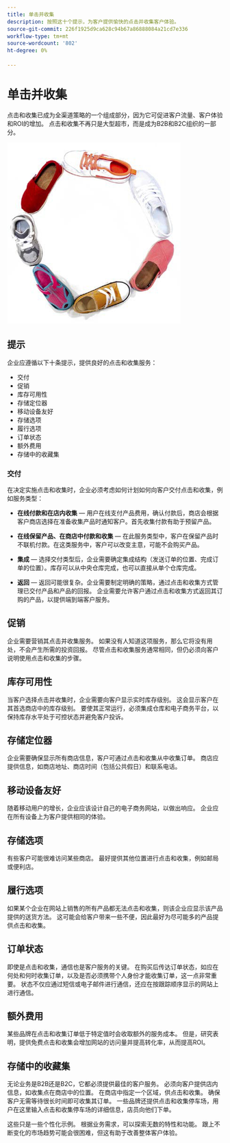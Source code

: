 ```yaml
---
title: 单击并收集
description: 按照这十个提示，为客户提供愉快的点击并收集客户体验。
source-git-commit: 226f1925d9ca628c94b67a86888084a21cd7e336
workflow-type: tm+mt
source-wordcount: '802'
ht-degree: 0%

---
```



# 单击并收集

点击和收集已成为全渠道策略的一个组成部分，因为它可促进客户流量、客户体验和ROI的增加。 点击和收集不再只是大型超市，而是成为B2B和B2C组织的一部分。

![圆圈鞋](../../assets/playbooks/shoes.png)

## 提示

企业应遵循以下十条提示，提供良好的点击和收集服务：

- 交付
- 促销
- 库存可用性
- 存储定位器
- 移动设备友好
- 存储选项
- 履行选项
- 订单状态
- 额外费用
- 存储中的收藏集

### 交付

在决定实施点击和收集时，企业必须考虑如何计划如何向客户交付点击和收集，例如服务类型：

- **在线付款和在店内收集** — 用户在线支付产品费用，确认付款后，商店会根据客户商店选择在准备收集产品时通知客户。首先收集付款有助于预留产品。

- **在线保留产品、在商店中付款和收集** — 在此服务类型中，客户在保留产品时不联机付款。在这类服务中，客户可以改变主意，可能不会购买产品。

- **集成** — 选择交付类型后，企业需要确定集成结构（发送订单的位置、完成订单的位置）。库存可以从中央仓库完成，也可以直接从单个仓库完成。

- **返回** — 返回可能很复杂。企业需要制定明确的策略，通过点击和收集方式管理已交付产品和产品的回报。 企业需要允许客户通过点击和收集方式返回其订购的产品，以提供端到端客户服务。

## 促销

企业需要营销其点击并收集服务。 如果没有人知道这项服务，那么它将没有用处，不会产生所需的投资回报。 尽管点击和收集服务通常相同，但仍必须向客户说明使用点击和收集的步骤。

## 库存可用性

当客户选择点击并收集时，企业需要向客户显示实时库存级别。 这会显示客户在其首选商店中的库存级别。 要使其正常运行，必须集成仓库和电子商务平台，以保持库存水平处于可控状态并避免客户投诉。

## 存储定位器

企业需要确保显示所有商店信息，客户可通过点击和收集从中收集订单。 商店应提供信息，如商店地址、商店时间（包括公共假日）和联系电话。

## 移动设备友好

随着移动用户的增长，企业应该设计自己的电子商务网站，以做出响应。 企业应在所有设备上为客户提供相同的体验。

## 存储选项

有些客户可能很难访问某些商店。 最好提供其他位置进行点击和收集，例如邮局或便利店。

## 履行选项

如果某个企业在网站上销售的所有产品都无法点击和收集，则该企业应显示该产品提供的送货方法。 这可能会给客户带来一些不便，因此最好为尽可能多的产品提供点击和收集。

## 订单状态

即使是点击和收集，通信也是客户服务的关键。 在购买后传达订单状态，如应在何处和何时收集订单，以及是否必须携带个人身份才能收集订单，这一点非常重要。 状态不仅应通过短信或电子邮件进行通信，还应在按跟踪顺序显示的网站上进行通信。

## 额外费用

某些品牌在点击和收集订单低于特定值时会收取额外的服务成本。 但是，研究表明，提供免费点击和收集会增加网站的访问量并提高转化率，从而提高ROI。

## 存储中的收藏集

无论业务是B2B还是B2C，它都必须提供最佳的客户服务。 必须向客户提供店内信息，如收集点在商店中的位置。 在商店中指定一个区域，供点击和收集。 确保客户无需等待很长时间即可收集其订单。 一些品牌还提供点击和收集停车场，用户在这里输入点击和收集停车场的详细信息，店员向他们下单。

这些只是一些个性化示例。 根据业务需求，可以探索无数的特性和功能。 跟上不断变化的市场趋势可能会很困难，但这有助于改善整体客户体验。
